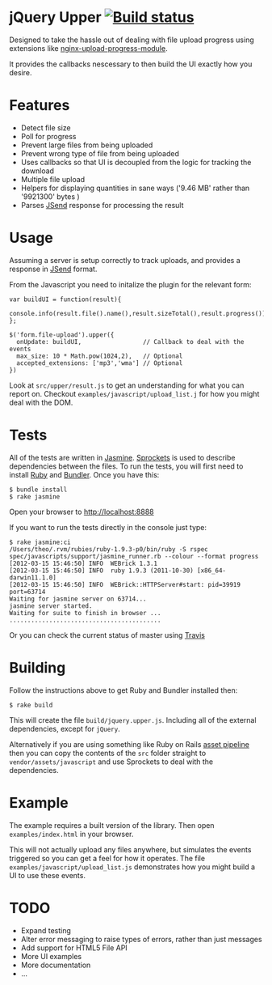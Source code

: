 jQuery Upper [![Build status](https://secure.travis-ci.org/theozaurus/jquery-upper.png)](http://travis-ci.org/theozaurus/jquery-upper)
============

Designed to take the hassle out of dealing with file upload progress using
extensions like [nginx-upload-progress-module](https://github.com/masterzen/nginx-upload-progress-module).

It provides the callbacks nescessary to then build the UI exactly how you desire.

Features
========

- Detect file size
- Poll for progress
- Prevent large files from being uploaded
- Prevent wrong type of file from being uploaded
- Uses callbacks so that UI is decoupled from the logic for tracking the
  download
- Multiple file upload
- Helpers for displaying quantities in sane ways ('9.46 MB' rather than
  '9921300' bytes )
- Parses [JSend](http://labs.omniti.com/labs/jsend) response for processing the
  result

Usage
=====

Assuming a server is setup correctly to track uploads, and provides a response
in [JSend](http://labs.omniti.com/labs/jsend) format.

From the Javascript you need to initalize the plugin for the relevant form:

    var buildUI = function(result){
      console.info(result.file().name(),result.sizeTotal(),result.progress());
    };

    $('form.file-upload').upper({
      onUpdate: buildUI,                 // Callback to deal with the events
      max_size: 10 * Math.pow(1024,2),   // Optional
      accepted_extensions: ['mp3','wma'] // Optional
    })

Look at `src/upper/result.js` to get an understanding for what you can report
on. Checkout `examples/javascript/upload_list.j` for how you might deal with the
DOM.

Tests
=====

All of the tests are written in [Jasmine](http://pivotal.github.com/jasmine/).
[Sprockets](https://github.com/sstephenson/sprockets) is used to describe
dependencies between the files. To run the tests, you will first need to install
[Ruby](http://ruby-lang.org) and [Bundler](http://gembundler.com/). Once you
have this:

    $ bundle install
    $ rake jasmine

Open your browser to [http://localhost:8888](http://localhost:8888)

If you want to run the tests directly in the console just type:

    $ rake jasmine:ci
    /Users/theo/.rvm/rubies/ruby-1.9.3-p0/bin/ruby -S rspec spec/javascripts/support/jasmine_runner.rb --colour --format progress
    [2012-03-15 15:46:50] INFO  WEBrick 1.3.1
    [2012-03-15 15:46:50] INFO  ruby 1.9.3 (2011-10-30) [x86_64-darwin11.1.0]
    [2012-03-15 15:46:50] INFO  WEBrick::HTTPServer#start: pid=39919 port=63714
    Waiting for jasmine server on 63714...
    jasmine server started.
    Waiting for suite to finish in browser ...
    ..........................................

Or you can check the current status of master using [Travis](http://travis-ci.org/#!/theozaurus/jquery-upper)

Building
========

Follow the instructions above to get Ruby and Bundler installed then:

    $ rake build

This will create the file `build/jquery.upper.js`. Including all of the external
dependencies, except for `jQuery`.

Alternatively if you are using something like Ruby on Rails [asset pipeline](http://guides.rubyonrails.org/asset_pipeline.html)
then you can copy the contents of the `src` folder straight to `vendor/assets/javascript` and
use Sprockets to deal with the dependencies.

Example
=======

The example requires a built version of the library. Then open
`examples/index.html` in your browser.

This will not actually upload any files anywhere, but simulates the events
triggered so you can get a feel for how it operates. The file
`examples/javascript/upload_list.js` demonstrates how you might build a UI to
use these events.

TODO
====

- Expand testing
- Alter error messaging to raise types of errors, rather than just messages
- Add support for HTML5 File API
- More UI examples
- More documentation
- ...
